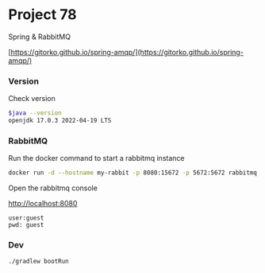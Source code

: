 # Project 78

Spring & RabbitMQ

[https://gitorko.github.io/spring-amqp/](https://gitorko.github.io/spring-amqp/)

### Version

Check version

```bash
$java --version
openjdk 17.0.3 2022-04-19 LTS
```

### RabbitMQ

Run the docker command to start a rabbitmq instance

```bash
docker run -d --hostname my-rabbit -p 8080:15672 -p 5672:5672 rabbitmq:3-management
```

Open the rabbitmq console

[http://localhost:8080](http://localhost:8080)

```
user:guest
pwd: guest
```

### Dev

```bash
./gradlew bootRun
```
